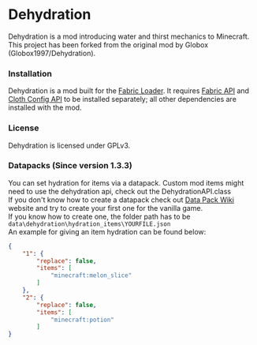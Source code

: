 # Dehydration
Dehydration is a mod introducing water and thirst mechanics to Minecraft. This project has been forked from the original mod by Globox (Globox1997/Dehydration).

### Installation
Dehydration is a mod built for the [Fabric Loader](https://fabricmc.net/). It requires [Fabric API](https://www.curseforge.com/minecraft/mc-mods/fabric-api) and [Cloth Config API](https://www.curseforge.com/minecraft/mc-mods/cloth-config) to be installed separately; all other dependencies are installed with the mod.

### License
Dehydration is licensed under GPLv3.

### Datapacks (Since version 1.3.3)
You can set hydration for items via a datapack. Custom mod items might need to use the dehydration api, check out the DehydrationAPI.class\
If you don't know how to create a datapack check out [Data Pack Wiki](https://minecraft.fandom.com/wiki/Data_Pack)
website and try to create your first one for the vanilla game.\
If you know how to create one, the folder path has to be ```data\dehydration\hydration_items\YOURFILE.json```\
An example for giving an item hydration can be found below:

```json
{
    "1": {
        "replace": false,
        "items": [
            "minecraft:melon_slice"
        ]
    },
    "2": {
        "replace": false,
        "items": [
            "minecraft:potion"
        ]
}
```
